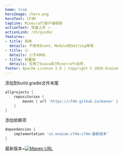 ```yaml
---
home: true
heroImage: /hero.png
heroText: CF4M
tagline: Minecraft客户端框架
actionText: 快速上手 →
actionLink: /zh/guide/
features:
- title: 简单
  details: 不用写Event、Module和Setting等等.
- title: 小
  details: 小于40KB.
- title: 轻量级
  details: 仅用了Guava库(Minecraft自带.
footer: Apache License 2.0 | Copyright © 2020 Enaium
---
```


添加到build.gradle文件末尾
```groovy
allprojects {
	repositories {
		maven { url 'https://cf4m.github.io/maven' }
	}
}
```
添加依赖项
```groovy
dependencies {
	implementation 'cn.enaium.cf4m:cf4m:最新版本'
}
```

最新版本=[![Maven URL](https://img.shields.io/maven-metadata/v?metadataUrl=https%3A%2F%2Fcf4m.github.io%2Fmaven%2Fcn%2Fenaium%2Fcf4m%2Fcf4m%2Fmaven-metadata.xml&style=flat-square)](https://cf4m.github.io/maven)